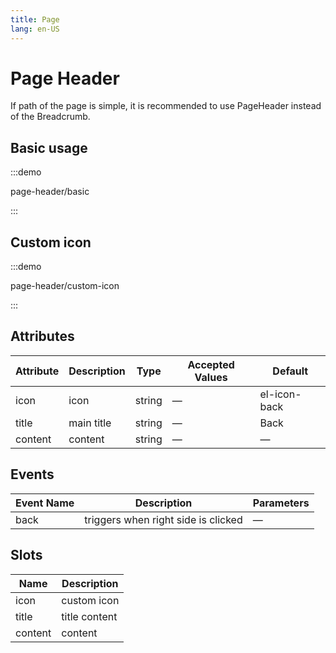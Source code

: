 ```yaml
---
title: Page
lang: en-US
---
```


# Page Header

If path of the page is simple, it is recommended to use PageHeader instead of the Breadcrumb.

## Basic usage

:::demo

page-header/basic

:::

## Custom icon

:::demo

page-header/custom-icon

:::

## Attributes

| Attribute | Description | Type   | Accepted Values | Default      |
| --------- | ----------- | ------ | --------------- | ------------ |
| icon      | icon        | string | —               | el-icon-back |
| title     | main title  | string | —               | Back         |
| content   | content     | string | —               | —            |

## Events

| Event Name | Description                         | Parameters |
| ---------- | ----------------------------------- | ---------- |
| back       | triggers when right side is clicked | —          |

## Slots

| Name    | Description   |
| ------- | ------------- |
| icon    | custom icon   |
| title   | title content |
| content | content       |
